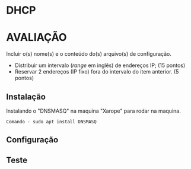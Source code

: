 # DHCP
# AVALIAÇÃO
Incluir o(s) nome(s) e o conteúdo do(s) arquivo(s) de configuração.

- Distribuir um intervalo (*range* em inglês) de endereços IP; (15 pontos)
- Reservar 2 endereços (IP fixo) fora do intervalo do item anterior. (5 pontos)

## Instalação
Instalando o "DNSMASQ" na maquina "Xarope" para rodar na maquina.
```
Comando - sudo apt install DNSMASQ
```


## Configuração


## Teste


